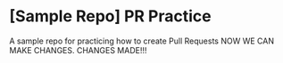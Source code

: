 # [Sample Repo] PR Practice
A sample repo for practicing how to create Pull Requests
NOW WE CAN MAKE CHANGES.
CHANGES MADE!!!
